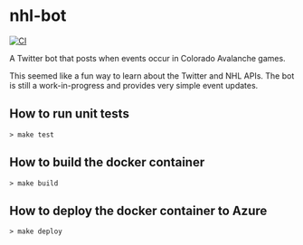 # nhl-bot
[![CI](https://github.com/AdmaJonse/nhl-bot/actions/workflows/ci.yml/badge.svg?branch=main)](https://github.com/AdmaJonse/nhl-bot/actions/workflows/ci.yml)

A Twitter bot that posts when events occur in Colorado Avalanche games.

This seemed like a fun way to learn about the Twitter and NHL APIs. The bot is still a work-in-progress and provides very simple event updates.


## How to run unit tests

```
> make test
```

## How to build the docker container

```
> make build
```

## How to deploy the docker container to Azure

```
> make deploy
```